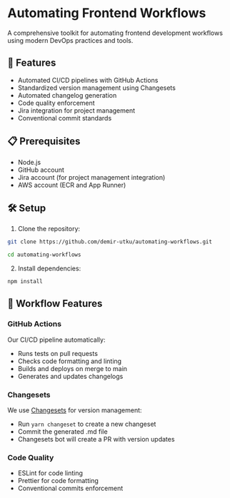 # Automating Frontend Workflows

A comprehensive toolkit for automating frontend development workflows using modern DevOps practices and tools.

## 🚀 Features

- Automated CI/CD pipelines with GitHub Actions
- Standardized version management using Changesets
- Automated changelog generation
- Code quality enforcement
- Jira integration for project management
- Conventional commit standards

## 📋 Prerequisites

- Node.js
- GitHub account
- Jira account (for project management integration)
- AWS account (ECR and App Runner)

## 🛠️ Setup

1. Clone the repository:

```bash
git clone https://github.com/demir-utku/automating-workflows.git

cd automating-workflows
```

2. Install dependencies:

```bash
npm install
```

## 🔄 Workflow Features

### GitHub Actions

Our CI/CD pipeline automatically:
- Runs tests on pull requests
- Checks code formatting and linting
- Builds and deploys on merge to main
- Generates and updates changelogs

### Changesets

We use [Changesets](https://github.com/changesets/changesets) for version management:
- Run `yarn changeset` to create a new changeset
- Commit the generated .md file
- Changesets bot will create a PR with version updates

### Code Quality

- ESLint for code linting
- Prettier for code formatting
- Conventional commits enforcement
